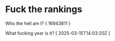 # Fuck the rankings

Who the hell am I?
{ 16943811 }

What fucking year is it?
[ 2025-03-15T14:03:20Z ]
